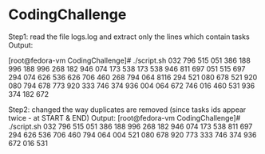 # CodingChallenge
Step1: read the file logs.log and extract only the lines which contain tasks
Output:

[root@fedora-vm CodingChallenge]# ./script.sh
032 796 515 051 386 188 996 188 996 268 182 946 074 173 538 173 538 946 811 697 051 515 697 294 074 626 536 626 706 460 268 794 064 8116 294 521 080 678 521 920 080 794 678 773 920 333 746 374 936 004 064 672 746 016 460 531 936 374 182 672

Step2: changed the way duplicates are removed (since tasks ids appear twice - at START & END)
Output:
[root@fedora-vm CodingChallenge]# ./script.sh
032 796 515 051 386 188 996 268 182 946 074 173 538 811 697 294 626 536 706 460 794 064 004 521 080 678 920 773 333 746 374 936 672 016 531
